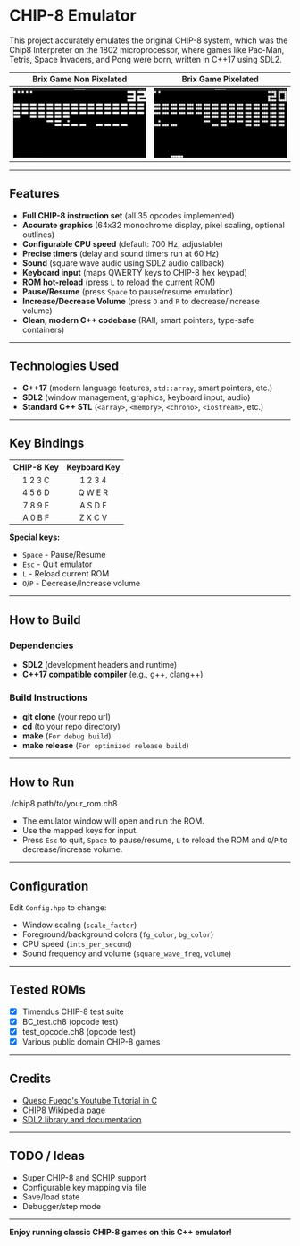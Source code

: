 # CHIP-8 Emulator

This project accurately emulates the original CHIP-8 system, which was the Chip8 Interpreter on the 1802 microprocessor, where games like Pac-Man, Tetris, Space Invaders, and Pong were born, written in C++17 using SDL2.  

| Brix Game Non Pixelated | Brix Game Pixelated |
|:-----------------------:|:-------------------:|
| ![Brix](Images/BrixChip8.png) | ![Brix](Images/BrixPixelated.png) |



---

## Features

- **Full CHIP-8 instruction set** (all 35 opcodes implemented)
- **Accurate graphics** (64x32 monochrome display, pixel scaling, optional outlines)
- **Configurable CPU speed** (default: 700 Hz, adjustable)
- **Precise timers** (delay and sound timers run at 60 Hz)
- **Sound** (square wave audio using SDL2 audio callback)
- **Keyboard input** (maps QWERTY keys to CHIP-8 hex keypad)
- **ROM hot-reload** (press `L` to reload the current ROM)
- **Pause/Resume** (press `Space` to pause/resume emulation)
- **Increase/Decrease Volume** (press `O` and `P` to decrease/increase volume)
- **Clean, modern C++ codebase** (RAII, smart pointers, type-safe containers)

---

## Technologies Used

- **C++17** (modern language features, `std::array`, smart pointers, etc.)
- **SDL2** (window management, graphics, keyboard input, audio)
- **Standard C++ STL** (`<array>`, `<memory>`, `<chrono>`, `<iostream>`, etc.)

---

## Key Bindings

| CHIP-8 Key | Keyboard Key |
|:----------:|:------------:|
| 1 2 3 C    | 1 2 3 4      |
| 4 5 6 D    | Q W E R      |
| 7 8 9 E    | A S D F      |
| A 0 B F    | Z X C V      |

**Special keys:**
- `Space` - Pause/Resume
- `Esc` - Quit emulator
- `L` - Reload current ROM
- `O`/`P` - Decrease/Increase volume

---

## How to Build

### **Dependencies**

- **SDL2** (development headers and runtime)
- **C++17 compatible compiler** (e.g., g++, clang++)

### **Build Instructions**

- **git clone** (your repo url)
- **cd** (to your repo directory)
- **make** (`For debug build`)
- **make release** (`For optimized release build`)

---

## How to Run

./chip8 path/to/your_rom.ch8


- The emulator window will open and run the ROM.
- Use the mapped keys for input.
- Press `Esc` to quit, `Space` to pause/resume, `L` to reload the ROM and `O`/`P` to decrease/increase volume.

---

## Configuration

Edit `Config.hpp` to change:
- Window scaling (`scale_factor`)
- Foreground/background colors (`fg_color`, `bg_color`)
- CPU speed (`ints_per_second`)
- Sound frequency and volume (`square_wave_freq`, `volume`)

---

## Tested ROMs

- [x] Timendus CHIP-8 test suite
- [x] BC_test.ch8 (opcode test)
- [x] test_opcode.ch8 (opcode test)
- [x] Various public domain CHIP-8 games

---

## Credits

- [Queso Fuego's Youtube Tutorial in C](https://youtu.be/YvZ3LGaNiS0?si=xfOLVWfA1dGCN4lC)
- [CHIP8 Wikipedia page](https://en.wikipedia.org/wiki/CHIP-8)
- [SDL2 library and documentation](https://wiki.libsdl.org/SDL2/APIByCategory)

---

## TODO / Ideas

- Super CHIP-8 and SCHIP support
- Configurable key mapping via file
- Save/load state
- Debugger/step mode

---

**Enjoy running classic CHIP-8 games on this C++ emulator!**
